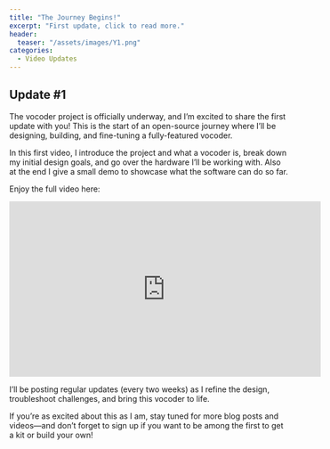 ```yaml
---
title: "The Journey Begins!"
excerpt: "First update, click to read more."
header:
  teaser: "/assets/images/Y1.png"
categories:
  - Video Updates
---
```

## Update #1

The vocoder project is officially underway, and I’m excited to share the first update with you!
This is the start of an open-source journey where I’ll be designing, building, and fine-tuning a fully-featured vocoder.

In this first video, I introduce the project and what a vocoder is, break down my initial design goals, and go over the hardware I’ll be working with.
Also at the end I give a small demo to showcase what the software can do so far.

Enjoy the full video here:
<iframe width="560" height="315" src="https://www.youtube.com/embed/rL30RTtkXGY?si=-Q6QVQuByqNHApit" title="YouTube video player" frameborder="0" allow="accelerometer; autoplay; clipboard-write; encrypted-media; gyroscope; picture-in-picture; web-share" referrerpolicy="strict-origin-when-cross-origin" allowfullscreen></iframe>

I’ll be posting regular updates (every two weeks) as I refine the design, troubleshoot challenges, and bring this vocoder to life.

If you’re as excited about this as I am, stay tuned for more blog posts and videos—and don’t forget to sign up if you want to be among the first to get a kit or build your own! 

<!--## Newsletter

{% include newsletter.html %}-->